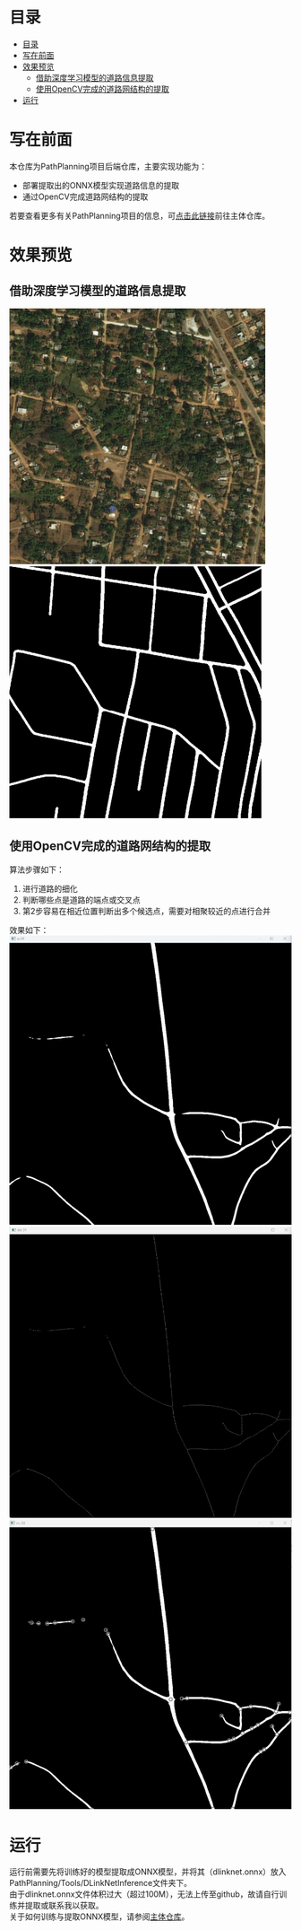 # 目录

- [目录](#目录)
- [写在前面](#写在前面)
- [效果预览](#效果预览)
  - [借助深度学习模型的道路信息提取](#借助深度学习模型的道路信息提取)
  - [使用OpenCV完成的道路网结构的提取](#使用opencv完成的道路网结构的提取)
- [运行](#运行)

# 写在前面

本仓库为PathPlanning项目后端仓库，主要实现功能为：
- 部署提取出的ONNX模型实现道路信息的提取
- 通过OpenCV完成道路网结构的提取
  
若要查看更多有关PathPlanning项目的信息，可[点击此链接](https://github.com/baichuanjiu/PathPlanning-DeepLearning)前往主体仓库。

# 效果预览

## 借助深度学习模型的道路信息提取

![道路识别（原图）.png](https://github.com/baichuanjiu/ReadMeImages/blob/main/PathPlanning/%E9%81%93%E8%B7%AF%E8%AF%86%E5%88%AB%EF%BC%88%E5%8E%9F%E5%9B%BE%EF%BC%89.png?raw=true)  
![道路识别（结果）.png](https://github.com/baichuanjiu/ReadMeImages/blob/main/PathPlanning/%E9%81%93%E8%B7%AF%E8%AF%86%E5%88%AB%EF%BC%88%E7%BB%93%E6%9E%9C%EF%BC%89.png?raw=true)

## 使用OpenCV完成的道路网结构的提取

算法步骤如下：
1. 进行道路的细化
2. 判断哪些点是道路的端点或交叉点
3. 第2步容易在相近位置判断出多个候选点，需要对相聚较近的点进行合并

效果如下：  
![道路网结构提取（原图）.png](https://github.com/baichuanjiu/ReadMeImages/blob/main/PathPlanning/%E9%81%93%E8%B7%AF%E7%BD%91%E7%BB%93%E6%9E%84%E6%8F%90%E5%8F%96%EF%BC%88%E5%8E%9F%E5%9B%BE%EF%BC%89.png?raw=true) 
![道路网结构提取（细化）.png](https://github.com/baichuanjiu/ReadMeImages/blob/main/PathPlanning/%E9%81%93%E8%B7%AF%E7%BD%91%E7%BB%93%E6%9E%84%E6%8F%90%E5%8F%96%EF%BC%88%E7%BB%86%E5%8C%96%EF%BC%89.png?raw=true) 
![道路网结构提取（结果）.png](https://github.com/baichuanjiu/ReadMeImages/blob/main/PathPlanning/%E9%81%93%E8%B7%AF%E7%BD%91%E7%BB%93%E6%9E%84%E6%8F%90%E5%8F%96%EF%BC%88%E7%BB%93%E6%9E%9C%EF%BC%89.png?raw=true) 


# 运行

运行前需要先将训练好的模型提取成ONNX模型，并将其（dlinknet.onnx）放入PathPlanning/Tools/DLinkNetInference文件夹下。  
由于dlinknet.onnx文件体积过大（超过100M），无法上传至github，故请自行训练并提取或联系我以获取。  
关于如何训练与提取ONNX模型，请参阅[主体仓库](https://github.com/baichuanjiu/PathPlanning-DeepLearning)。
